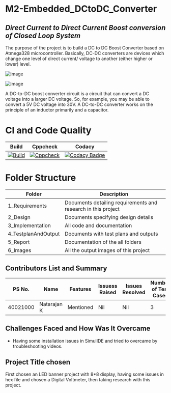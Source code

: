 # **M2-Embedded_DCtoDC_Converter**

## ***Direct Current to Direct Current Boost conversion of Closed Loop System***

The purpose of the project is to build a DC to DC Boost Converter based on Atmega328 microcontroller. Basically, DC-DC converters are devices which change one level of direct current/ voltage to another (either higher or lower) level.

![image](https://user-images.githubusercontent.com/94169022/144423516-ba68848f-7b55-469e-a7c4-ae55f50eb284.png)

![image](https://user-images.githubusercontent.com/94169022/144423644-d6b9bfe6-9f49-4515-bf37-b895c926825a.png)



A DC-to-DC boost converter circuit is a circuit that can convert a DC voltage into a larger DC voltage. So, for example, you may be able to convert a 5V DC voltage into 30V. A DC-to-DC converter works on the principle of an inductor primarily and a capacitor.



# **CI and Code Quality**

|Build|Cppcheck|	Codacy|
|--|--|--|
|[![Build](https://github.com/natrajsk007/M2-Embedded_DCtoDC_Converter/actions/workflows/compile.yml/badge.svg)](https://github.com/natrajsk007/M2-Embedded_DCtoDC_Converter/actions/workflows/compile.yml)|[![Cppcheck](https://github.com/natrajsk007/M2-Embedded_DCtoDC_Converter/actions/workflows/cppcheck.yml/badge.svg)](https://github.com/natrajsk007/M2-Embedded_DCtoDC_Converter/actions/workflows/cppcheck.yml)|[![Codacy Badge](https://app.codacy.com/project/badge/Grade/f1b28992797145e692d190e6a3915b8c)](https://www.codacy.com/gh/natrajsk007/M2-Embedded_DCtoDC_Converter/dashboard?utm_source=github.com&amp;utm_medium=referral&amp;utm_content=natrajsk007/M2-Embedded_DCtoDC_Converter&amp;utm_campaign=Badge_Grade)|

# Folder Structure
|Folder|	Description|
|--|--|
1_Requirements|	Documents detailing requirements and research in this project
2_Design|	Documents specifying design details
3_Implementation|	All code and documentation
4_TestplanAndOutput|	Documents with test plans and outputs
5_Report|	Documentation of the all folders
6_Images|	All the output images of this project


## Contributors List and Summary
|PS No.|	Name|	Features|	Issuess Raised|	Issues Resolved|	Number of Test Cases|	Test Case Pass|
|--|--|--|--|--|--|--|
40021000|	Natarajan K | Mentioned| Nil | Nil | 3 | 3 |

## Challenges Faced and How Was It Overcame

* Having some installation issues in SimulIDE and tried to overcame by troubleshooting videos.

## Project Title chosen
First chosen an LED banner project with 8*8 display, having some issues in hex file and chosen a Digital Voltmeter, then taking research with this project.
